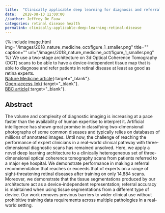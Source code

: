 ```yaml
---
title:  "Clinically applicable deep learning for diagnosis and referral in retinal disease"
date:   2018-08-13 12:00:00
//author: Jeffrey De Fauw
categories: retinal disease health
permalink: clinically-applicable-deep-learning-retinal-disease
---
```


{% include image.html img="/images/2018_nature_medicine_oct/figure_1_smaller.png" title="" caption=""  url="/images/2018_nature_medicine_oct/figure_1_smaller.png" %} We use a two-stage architecture on 3d Optical Coherence Tomography (OCT) scans to be able to have a device-independent tissue map that is able to diagnose and refer patients in retinal disease at least as good as retina experts.  
[Nature Medicine article](https://www.nature.com/articles/s41591-018-0107-6){:target="_blank"}.  
[Open-access link](https://rdcu.be/4sNU){:target="_blank"}.  
[BBC article](https://www.bbc.co.uk/news/health-44924948){:target="_blank"}. 

## Abstract

The volume and complexity of diagnostic imaging is increasing at a pace faster than the availability of human expertise to interpret it. Artificial intelligence has shown great promise in classifying two-dimensional photographs of some common diseases and typically relies on databases of millions of annotated images. Until now, the challenge of reaching the performance of expert clinicians in a real-world clinical pathway with three-dimensional diagnostic scans has remained unsolved. Here, we apply a novel deep learning architecture to a clinically heterogeneous set of three-dimensional optical coherence tomography scans from patients referred to a major eye hospital. We demonstrate performance in making a referral recommendation that reaches or exceeds that of experts on a range of sight-threatening retinal diseases after training on only 14,884 scans. Moreover, we demonstrate that the tissue segmentations produced by our architecture act as a device-independent representation; referral accuracy is maintained when using tissue segmentations from a different type of device. Our work removes previous barriers to wider clinical use without prohibitive training data requirements across multiple pathologies in a real-world setting.
